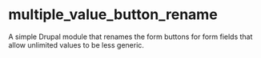 # multiple_value_button_rename

A simple Drupal module that renames the form buttons for form fields that allow unlimited values to be less generic.
